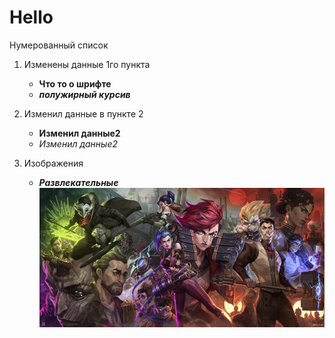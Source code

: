 # Hello 
Нумерованный список
1. Изменены данные 1го пункта
    * **Что то о шрифте**
    * __*полужирный курсив*__
    
2. Изменил данные в пункте 2
    * **Изменил данные2**
    * *Изменил данные2*

3. Изображения
    * **_Развлекательные_**
    ![Аркейн](dR-iWv4W0eg.jpg)
